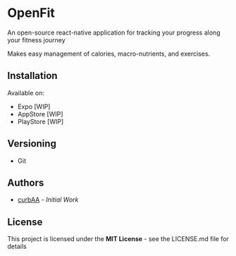 # OpenFit

An open-source react-native application for tracking your progress along your fitness journey

Makes easy management of calories, macro-nutrients, and exercises.

## Installation

Available on:

- Expo [WIP]
- AppStore [WIP]
- PlayStore [WIP]

## Versioning

- Git

## Authors

- [curbAA](https://github.com/curbAA) - _Initial Work_

## License

This project is licensed under the **MIT License** - see the LICENSE.md file for details
